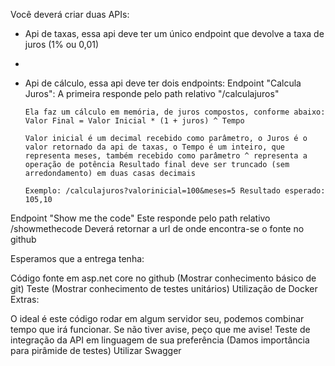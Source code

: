 Você deverá criar duas APIs:

- Api de taxas, essa api deve ter um único endpoint que devolve a taxa de juros (1% ou 0,01)
-
- Api de cálculo, essa api deve ter dois endpoints: 
    Endpoint "Calcula Juros":
      A primeira responde pelo path relativo "/calculajuros"
      
      Ela faz um cálculo em memória, de juros compostos, conforme abaixo: Valor Final = Valor Inicial * (1 + juros) ^ Tempo
      
      Valor inicial é um decimal recebido como parâmetro, o Juros é o valor retornado da api de taxas, o Tempo é um inteiro, que representa meses, também recebido como parâmetro ^ representa a operação de potência Resultado final deve ser truncado (sem arredondamento) em duas casas decimais
      
      Exemplo: /calculajuros?valorinicial=100&meses=5 Resultado esperado: 105,10

Endpoint "Show me the code"
  Este responde pelo path relativo /showmethecode Deverá retornar a url de onde encontra-se o fonte no github

Esperamos que a entrega tenha:

  Código fonte em asp.net core no github (Mostrar conhecimento básico de git)
  Teste (Mostrar conhecimento de testes unitários)
  Utilização de Docker
  Extras:
  
  O ideal é este código rodar em algum servidor seu, podemos combinar tempo que irá funcionar. Se não tiver avise, peço que me avise!
  Teste de integração da API em linguagem de sua preferência (Damos importância para pirâmide de testes)
  Utilizar Swagger
